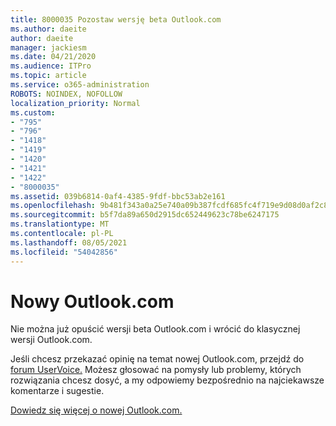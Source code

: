 ```yaml
---
title: 8000035 Pozostaw wersję beta Outlook.com
ms.author: daeite
author: daeite
manager: jackiesm
ms.date: 04/21/2020
ms.audience: ITPro
ms.topic: article
ms.service: o365-administration
ROBOTS: NOINDEX, NOFOLLOW
localization_priority: Normal
ms.custom:
- "795"
- "796"
- "1418"
- "1419"
- "1420"
- "1421"
- "1422"
- "8000035"
ms.assetid: 039b6814-0af4-4385-9fdf-bbc53ab2e161
ms.openlocfilehash: 9b481f343a0a25e740a09b387fcdf685fc4f719e9d08d0af2c885f7441ff1b23
ms.sourcegitcommit: b5f7da89a650d2915dc652449623c78be6247175
ms.translationtype: MT
ms.contentlocale: pl-PL
ms.lasthandoff: 08/05/2021
ms.locfileid: "54042856"
---
```

# <a name="the-new-outlookcom"></a>Nowy Outlook.com

Nie można już opuścić wersji beta Outlook.com i wrócić do klasycznej wersji Outlook.com.
  
Jeśli chcesz przekazać opinię na temat nowej Outlook.com, przejdź do [forum UserVoice.](https://go.microsoft.com/fwlink/p/?linkid=851599) Możesz głosować na pomysły lub problemy, których rozwiązania chcesz dosyć, a my odpowiemy bezpośrednio na najciekawsze komentarze i sugestie.
  
[Dowiedz się więcej o nowej Outlook.com.](https://go.microsoft.com/fwlink/p/?linkid=874356)
  